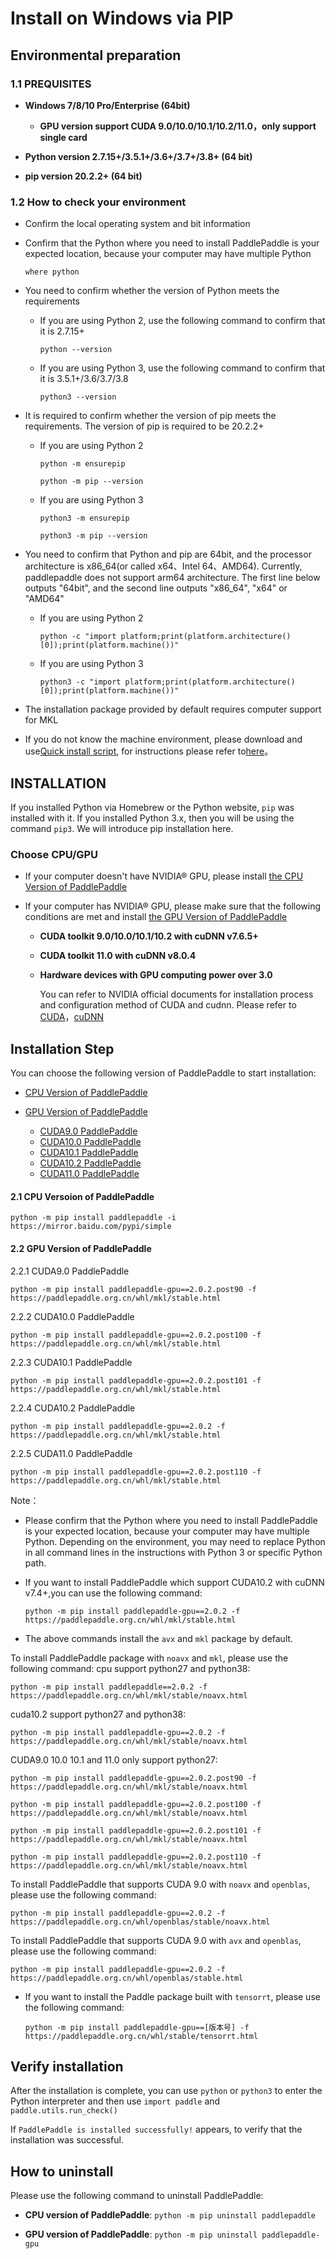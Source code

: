 # Install on Windows via PIP

## Environmental preparation

### 1.1 PREQUISITES

* **Windows 7/8/10 Pro/Enterprise (64bit)**
  * **GPU version support CUDA 9.0/10.0/10.1/10.2/11.0，only support single card**

* **Python version 2.7.15+/3.5.1+/3.6+/3.7+/3.8+ (64 bit)**

* **pip version 20.2.2+ (64 bit)**

### 1.2 How to check your environment

* Confirm the local operating system and bit information


* Confirm that the Python where you need to install PaddlePaddle is your expected location, because your computer may have multiple Python

  ```
  where python
  ```




* You need to confirm whether the version of Python meets the requirements

  * If you are using Python 2, use the following command to confirm that it is 2.7.15+

        python --version

  * If you are using Python 3, use the following command to confirm that it is 3.5.1+/3.6/3.7/3.8

        python3 --version


* It is required to confirm whether the version of pip meets the requirements. The version of pip is required to be 20.2.2+

  * If you are using Python 2

    ```
    python -m ensurepip
    ```

    ```
    python -m pip --version
    ```

  * If you are using Python 3

    ```
    python3 -m ensurepip
    ```

    ```
    python3 -m pip --version
    ```



* You need to confirm that Python and pip are 64bit, and the processor architecture is x86_64(or called x64、Intel 64、AMD64). Currently, paddlepaddle does not support arm64 architecture. The first line below outputs "64bit", and the second line outputs "x86_64", "x64" or "AMD64"

  * If you are using Python 2

    ```
    python -c "import platform;print(platform.architecture()[0]);print(platform.machine())"
    ```

  * If you are using Python 3

    ```
    python3 -c "import platform;print(platform.architecture()[0]);print(platform.machine())"
    ```



* The installation package provided by default requires computer support for MKL

* If you do not know the machine environment, please download and use[Quick install script](https://fast-install.bj.bcebos.com/fast_install.sh), for instructions please refer to[here](https://github.com/PaddlePaddle/FluidDoc/tree/develop/doc/fluid/install/install_script.md)。



## INSTALLATION

If you installed Python via Homebrew or the Python website, `pip` was installed with it. If you installed Python 3.x, then you will be using the command `pip3`. We will introduce pip installation here.

### Choose CPU/GPU

* If your computer doesn't have NVIDIA® GPU, please install [the CPU Version of PaddlePaddle](#cpu)

* If your computer has NVIDIA® GPU, please make sure that the following conditions are met and install [the GPU Version of PaddlePaddle](#gpu)

  * **CUDA toolkit 9.0/10.0/10.1/10.2 with cuDNN v7.6.5+**

  * **CUDA toolkit 11.0 with cuDNN v8.0.4**

  * **Hardware devices with GPU computing power over 3.0**

    You can refer to NVIDIA official documents for installation process and configuration method of CUDA and cudnn. Please refer to [CUDA](https://docs.nvidia.com/cuda/cuda-installation-guide-linux/)，[cuDNN](https://docs.nvidia.com/deeplearning/sdk/cudnn-install/)


## Installation Step

You can choose the following version of PaddlePaddle to start installation:

* [CPU Version of PaddlePaddle](#cpu)

* [GPU Version of PaddlePaddle](#gpu)
  * [CUDA9.0 PaddlePaddle](#cuda9)
  * [CUDA10.0 PaddlePaddle](#cuda10)
  * [CUDA10.1 PaddlePaddle](#cuda10.1)
  * [CUDA10.2 PaddlePaddle](#cuda10.2)
  * [CUDA11.0 PaddlePaddle](#cuda11)



#### 2.1 <span id="cpu">CPU Versoion of PaddlePaddle</span>


  ```
  python -m pip install paddlepaddle -i https://mirror.baidu.com/pypi/simple
  ```



#### 2.2<span id="gpu"> GPU Version of PaddlePaddle</span>



2.2.1 <span id="cuda9">CUDA9.0 PaddlePaddle</span>


  ```
  python -m pip install paddlepaddle-gpu==2.0.2.post90 -f https://paddlepaddle.org.cn/whl/mkl/stable.html
  ```



2.2.2 <span id="cuda10">CUDA10.0 PaddlePaddle</span>


  ```
  python -m pip install paddlepaddle-gpu==2.0.2.post100 -f https://paddlepaddle.org.cn/whl/mkl/stable.html
  ```



2.2.3 <span id="cuda10.1">CUDA10.1 PaddlePaddle</span>


  ```
  python -m pip install paddlepaddle-gpu==2.0.2.post101 -f https://paddlepaddle.org.cn/whl/mkl/stable.html
  ```



2.2.4 <span id="cuda10.2">CUDA10.2 PaddlePaddle</span>


  ```
  python -m pip install paddlepaddle-gpu==2.0.2 -f https://paddlepaddle.org.cn/whl/mkl/stable.html
  ```



2.2.5 <span id="cuda11">CUDA11.0 PaddlePaddle</span>


  ```
  python -m pip install paddlepaddle-gpu==2.0.2.post110 -f https://paddlepaddle.org.cn/whl/mkl/stable.html
  ```

Note：

* Please confirm that the Python where you need to install PaddlePaddle is your expected location, because your computer may have multiple Python. Depending on the environment, you may need to replace Python in all command lines in the instructions with Python 3 or specific Python path.

* If you want to install PaddlePaddle which support CUDA10.2 with cuDNN v7.4+,you can use the following command:

  ```
  python -m pip install paddlepaddle-gpu==2.0.2 -f https://paddlepaddle.org.cn/whl/mkl/stable.html
  ```

* The above commands install the `avx` and `mkl` package by default.

To install PaddlePaddle package with `noavx` and `mkl`, please use the following command:
  cpu support python27 and python38:
  ```
  python -m pip install paddlepaddle==2.0.2 -f https://paddlepaddle.org.cn/whl/mkl/stable/noavx.html
  ```
  cuda10.2 support python27 and python38:
  ```
  python -m pip install paddlepaddle-gpu==2.0.2 -f https://paddlepaddle.org.cn/whl/mkl/stable/noavx.html
  ```
  CUDA9.0 10.0 10.1 and 11.0 only support python27:
  ```
  python -m pip install paddlepaddle-gpu==2.0.2.post90 -f https://paddlepaddle.org.cn/whl/mkl/stable/noavx.html
  ```
  ```
  python -m pip install paddlepaddle-gpu==2.0.2.post100 -f https://paddlepaddle.org.cn/whl/mkl/stable/noavx.html
  ```
  ```
  python -m pip install paddlepaddle-gpu==2.0.2.post101 -f https://paddlepaddle.org.cn/whl/mkl/stable/noavx.html
  ```
  ```
  python -m pip install paddlepaddle-gpu==2.0.2.post110 -f https://paddlepaddle.org.cn/whl/mkl/stable/noavx.html
  ```

To install PaddlePaddle that supports CUDA 9.0 with `noavx` and `openblas`, please use the following command:
  ```
  python -m pip install paddlepaddle-gpu==2.0.2 -f https://paddlepaddle.org.cn/whl/openblas/stable/noavx.html
  ```

To install PaddlePaddle that supports CUDA 9.0 with `avx` and `openblas`, please use the following command:
  ```
  python -m pip install paddlepaddle-gpu==2.0.2 -f https://paddlepaddle.org.cn/whl/openblas/stable.html
  ```


* If you want to install the Paddle package built with `tensorrt`, please use the following command:

  ```
  python -m pip install paddlepaddle-gpu==[版本号] -f https://paddlepaddle.org.cn/whl/stable/tensorrt.html
  ```


## Verify installation

After the installation is complete, you can use `python` or `python3` to enter the Python interpreter and then use `import paddle` and `paddle.utils.run_check()`

If `PaddlePaddle is installed successfully!` appears, to verify that the installation was successful.

## How to uninstall

Please use the following command to uninstall PaddlePaddle:

* **CPU version of PaddlePaddle**: `python -m pip uninstall paddlepaddle`

* **GPU version of PaddlePaddle**: `python -m pip uninstall paddlepaddle-gpu`
